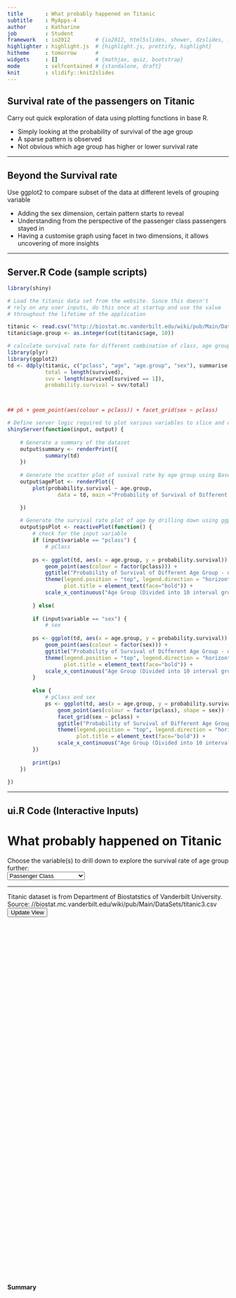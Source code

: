 ```yaml
---
title       : What probably happened on Titanic
subtitle    : MyApps-4
author      : Katharine
job         : Student
framework   : io2012        # {io2012, html5slides, shower, dzslides, ...}
highlighter : highlight.js  # {highlight.js, prettify, highlight}
hitheme     : tomorrow      # 
widgets     : []            # {mathjax, quiz, bootstrap}
mode        : selfcontained # {standalone, draft}
knit        : slidify::knit2slides
---
```


## Survival rate of the passengers on Titanic

Carry out quick exploration of data using plotting functions in base R.

- Simply looking at the probability of survival of the age group
- A sparse pattern is observed
- Not obvious which age group has higher or lower survival rate 

---

## Beyond the Survival rate

Use ggplot2 to compare subset of the data at different levels of grouping variable

- Adding the sex dimension, certain pattern starts to reveal
- Understanding from the perspective of the passenger class passengers stayed in
- Having a customise graph using facet in two dimensions, it allows uncovering of more insights

---

## Server.R Code (sample scripts)


```r
library(shiny)

# Load the titanic data set from the website. Since this doesn't
# rely on any user inputs, do this once at startup and use the value
# throughout the lifetime of the application

titanic <- read.csv("http://biostat.mc.vanderbilt.edu/wiki/pub/Main/DataSets/titanic3.csv")
titanic$age.group <- as.integer(cut(titanic$age, 10))

# calculate survival rate for different combination of class, age group, and sex
library(plyr)
library(ggplot2)
td <- ddply(titanic, c("pclass", "age", "age.group", "sex"), summarise,
            total = length(survived),
            svv = length(survived[survived == 1]),
            probability.survival = svv/total)



## p6 + geom_point(aes(colour = pclass)) + facet_grid(sex ~ pclass)

# Define server logic required to plot various variables to slice and dice further to explore the dataset.
shinyServer(function(input, output) {
      
    # Generate a summary of the dataset
    output$summary <- renderPrint({
            summary(td)
    })
    
    # Generate the scatter plot of suvival rate by age group using Base Graphics
    output$agePlot <- renderPlot({
        plot(probability.survival ~ age.group, 
                data = td, main ="Probability of Survival of Different Age Group (Basic Scatter Plot)")

    })
        
    # Generate the survival rate plot of age by drilling down using ggplot2
    output$psPlot <- reactivePlot(function() {
        # check for the input variable
        if (input$variable == "pclass") {
            # pClass
            
        ps <- ggplot(td, aes(x = age.group, y = probability.survival)) + 
            geom_point(aes(colour = factor(pclass))) + 
            ggtitle("Probability of Survival of Different Age Group - drill down (using ggplot2)") +
            theme(legend.position = "top", legend.direction = "horizontal", 
                  plot.title = element_text(face="bold")) +
            scale_x_continuous("Age Group (Divided into 10 interval groups)")
        
        } else(
        
        if (input$variable == "sex") {
            # sex
            
        ps <- ggplot(td, aes(x = age.group, y = probability.survival)) + 
            geom_point(aes(colour = factor(sex))) + 
            ggtitle("Probability of Survival of Different Age Group - drill down (using ggplot)") +
            theme(legend.position = "top", legend.direction = "horizontal", 
                  plot.title = element_text(face="bold")) +
            scale_x_continuous("Age Group (Divided into 10 interval groups)")
        }
        
        else {
            # pClass and sex
            ps <- ggplot(td, aes(x = age.group, y = probability.survival)) + 
                geom_point(aes(colour = factor(pclass), shape = sex)) + 
                facet_grid(sex ~ pclass) + 
                ggtitle("Probability of Survival of Different Age Group - drill down (using ggplot2)") +
                theme(legend.position = "top", legend.direction = "horizontal", 
                      plot.title = element_text(face="bold")) +
                scale_x_continuous("Age Group (Divided into 10 interval groups)")
        })
        
        print(ps)
    })
  
})
```

---

## ui.R Code (Interactive Inputs)

<!--html_preserve--><div class="container-fluid">
<div class="row">
<div class="col-sm-12">
<h1>What probably happened on Titanic</h1>
</div>
</div>
<div class="row">
<div class="col-sm-4">
<form class="well">
<div class="form-group shiny-input-container">
<label class="control-label" for="variable">Choose the variable(s) to drill down to explore the survival rate of age group further:</label>
<div>
<select id="variable"><option value="pclass" selected>Passenger Class</option>
<option value="sex">Sex</option>
<option value="sex ~ pclass">Passenger Class and Sex</option></select>
<script type="application/json" data-for="variable" data-nonempty="">{}</script>
</div>
</div>
<hr/>
<span class="help-block">
Titanic dataset is from Department of Biostatstics of
Vanderbilt University.
Source:
//biostat.mc.vanderbilt.edu/wiki/pub/Main/DataSets/titanic3.csv
</span>
<div>
<button type="submit" class="btn btn-primary">Update View</button>
</div>
</form>
</div>
<div class="col-sm-8">
<div id="agePlot" class="shiny-plot-output" style="width: 100% ; height: 400px"></div>
<div id="psPlot" class="shiny-plot-output" style="width: 100% ; height: 400px"></div>
<h4>Summary</h4>
<pre id="summary" class="shiny-text-output"></pre>
</div>
</div>
</div><!--/html_preserve-->




